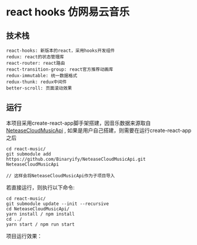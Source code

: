 # react hooks 仿网易云音乐

## 技术栈

```
react-hooks: 新版本的react，采用hooks开发组件
redux: react的状态管理库
react-router: react路由
react-transition-group: react官方推荐动画库
redux-immutable: 统一数据格式
redux-thunk: redux中间件
better-scroll: 页面滚动效果
```

## 运行

本项目采用create-react-app脚手架搭建，因音乐数据来源取自 [NeteaseCloudMusicApi](https://github.com/Binaryify/NeteaseCloudMusicApi) , 如果是用户自己搭建，则需要在运行create-react-app之后

```shell
cd react-music/
git submodule add https://github.com/Binaryify/NeteaseCloudMusicApi.git NeteaseCloudMusicApi

// 这样会将NeteaseCloudMusicApi作为子项目导入
```

若直接运行，则执行以下命令:

```shell
cd react-music/
git submodule update --init --recursive
cd NeteaseCloudMusicApi/
yarn install / npm install
cd ../
yarn start / npm run start
```

项目运行效果：

